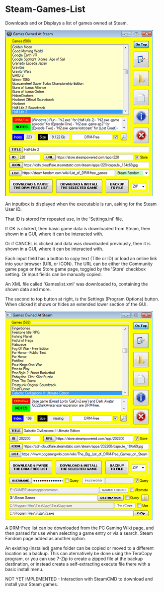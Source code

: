 # Steam-Games-List
Downloads and or Displays a list of games owned at Steam.

![Steam Games List](https://github.com/Twombs/Steam-Games-List/blob/main/Main_GUI_less.png?raw=true)

An inputbox is displayed when the executable is run, asking for the Steam User ID.

That ID is stored for repeated use, in the 'Settings.ini' file.

If OK is clicked, then basic game data is downloaded from Steam, then shown in a GUI, where it can be interacted with.

Or if CANCEL is clicked and data was downloaded previously, then it is shown in a GUI, where it can be interacted with.

Each input field has a button to copy text (Title or ID) or load an online link into your browser (URL or ICON). The URL can be either the Community game page or the Store game page, toggled by the 'Store' checkbox setting. Or input fields can be manually copied.

An XML file called 'Gameslist.xml' was downloaded to, containing the shown data and more.

The second to top button at right, is the Settings (Program Options) button. When clicked it shows or hides an extended lower section of the GUI.

![Steam Games List](https://github.com/Twombs/Steam-Games-List/blob/main/Main_GUI_more.png?raw=true)

A DRM-Free list can be downloaded from the PC Gaming Wiki page, and then parsed for use when selecting a game entry or via a search. Steam Fandom page added as another option.

An existing (installed) game folder can be copied or moved to a different location as a backup. This can aternatively be done using the TeraCopy program, or you can use 7-Zip to create a zipped file at the backup destination, or instead create a self-extracting execute file there with a basic install menu.

NOT YET IMPLEMENTED - Interaction with SteamCMD to download and install your Steam games.
